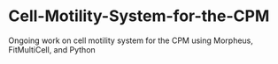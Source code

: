 # Cell-Motility-System-for-the-CPM
Ongoing work on cell motility system for the CPM using Morpheus, FitMultiCell, and Python
